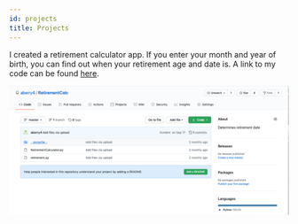 ```yaml
---
id: projects
title: Projects
---
```


I created a retirement calculator app. If you enter your month and year of birth, you can find out when your retirement age and date is.
A link to my code can be found [here](https://github.com/aberry4/RetirementCalc).

![Retirement Project](./assets/RetirementProject.png)
